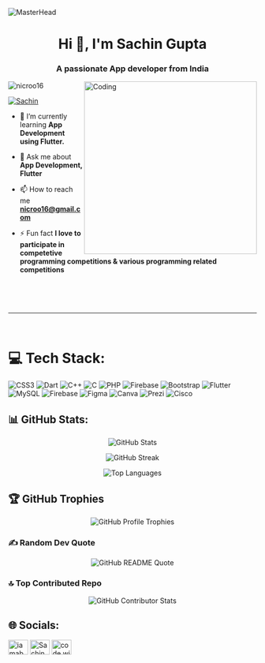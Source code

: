 ![MasterHead](https://user-images.githubusercontent.com/74038190/225813708-98b745f2-7d22-48cf-9150-083f1b00d6c9.gif)

<h1 align="center">Hi 👋, I'm Sachin Gupta</h1>
<h3 align="center">A passionate App developer from India</h3>
<img align="right" alt="Coding" width="350" src="https://user-images.githubusercontent.com/74038190/212898774-0a96dc1d-c908-4ce8-9dd7-a71aab6e1c2b.gif">

<p align="left"> <img src="https://komarev.com/ghpvc/?username=nicroo16&label=Profile%20views&color=0e75b6&style=flat" alt="nicroo16" /> </p>




<p align="left"> <a href="https://twitter.com/SachinG44364714" target="blank"><img src="https://img.shields.io/twitter/follow/SachinG44364714?logo=twitter&style=for-the-badge" alt="Sachin" /></a> </p>

- 🌱 I’m currently learning **App Development using Flutter.**

- 💬 Ask me about **App Development, Flutter**

- 📫 How to reach me **nicroo16@gmail.com**

- ⚡ Fun fact **I love to participate in competetive programming competitions & various programming related competitions**


</p>
<br>
<br>
<br>
<hr>
<br>

# 💻 Tech Stack:
 
![CSS3](https://img.shields.io/badge/css3-%231572B6.svg?style=flat&logo=css3&logoColor=white) ![Dart](https://img.shields.io/badge/dart-%230175C2.svg?style=flat&logo=dart&logoColor=white) ![C++](https://img.shields.io/badge/c++-%2300599C.svg?style=flat&logo=c%2B%2B&logoColor=white) ![C](https://img.shields.io/badge/c-%2300599C.svg?style=flat&logo=c&logoColor=white) ![PHP](https://img.shields.io/badge/php-%23777BB4.svg?style=flat&logo=php&logoColor=white) ![Firebase](https://img.shields.io/badge/firebase-%23039BE5.svg?style=flat&logo=firebase) ![Bootstrap](https://img.shields.io/badge/bootstrap-%238511FA.svg?style=flat&logo=bootstrap&logoColor=white) ![Flutter](https://img.shields.io/badge/Flutter-%2302569B.svg?style=flat&logo=Flutter&logoColor=white) ![MySQL](https://img.shields.io/badge/mysql-%2300000f.svg?style=flat&logo=mysql&logoColor=white) ![Firebase](https://img.shields.io/badge/Firebase-039BE5?style=flat&logo=Firebase&logoColor=white) ![Figma](https://img.shields.io/badge/figma-%23F24E1E.svg?style=flat&logo=figma&logoColor=white) ![Canva](https://img.shields.io/badge/Canva-%2300C4CC.svg?style=flat&logo=Canva&logoColor=white) ![Prezi](https://img.shields.io/badge/Prezi-%23000000.svg?style=flat&logo=Prezi&logoColor=white) ![Cisco](https://img.shields.io/badge/cisco-%23049fd9.svg?style=flat&logo=cisco&logoColor=black)

## 📊 GitHub Stats:
<div align="center">

  <img src="https://github-readme-stats.vercel.app/api?username=Sachingupta82&theme=midnight-purple&hide_border=false&include_all_commits=false&count_private=false" alt="GitHub Stats" /><br/>
  
  <img src="https://github-readme-streak-stats.herokuapp.com/?user=Sachingupta82&theme=midnight-purple&hide_border=false" alt="GitHub Streak" /><br/>

  <img src="https://github-readme-stats.vercel.app/api/top-langs/?username=Sachingupta82&theme=midnight-purple&hide_border=false&include_all_commits=false&count_private=false&layout=compact" alt="Top Languages" />
</div>


## 🏆 GitHub Trophies
<div align="center">
  <img src="https://github-profile-trophy.vercel.app/?username=Sachingupta82&theme=radical&no-frame=false&no-bg=true&margin-w=4" alt="GitHub Profile Trophies" />
</div>


### ✍️ Random Dev Quote
<div align="center">
  <img src="https://quotes-github-readme.vercel.app/api?type=horizontal&theme=radical" alt="GitHub README Quote" />
</div>


### 🔝 Top Contributed Repo
<div align="center">
  <img src="https://github-contributor-stats.vercel.app/api?username=Sachingupta82&limit=5&theme=radical&combine_all_yearly_contributions=true" alt="GitHub Contributor Stats" />
</div>


## 🌐 Socials:
<p align="left">
<a href="https://twitter.com/SachinG44364714" target="blank"><img align="center" src="https://raw.githubusercontent.com/rahuldkjain/github-profile-readme-generator/master/src/images/icons/Social/twitter.svg" alt="iamabhishek_t" height="30" width="40" /></a>
<a href="https://www.linkedin.com/in/sachin-gupta-904042268" target="blank"><img align="center" src="https://raw.githubusercontent.com/rahuldkjain/github-profile-readme-generator/master/src/images/icons/Social/linked-in-alt.svg" alt="Sachin Gupta" height="30" width="40" /></a>
<a href="https://www.instagram.com/code.withsachin/?hl=en" target="blank"><img align="center" src="https://raw.githubusercontent.com/rahuldkjain/github-profile-readme-generator/master/src/images/icons/Social/instagram.svg" alt="code.withsachin" height="30" width="40" /></a>
<!-- <a href="https://www.hackerrank.com/nicrooctal16" target="blank"><img align="center" src="https://raw.githubusercontent.com/rahuldkjain/github-profile-readme-generator/master/src/images/icons/Social/hackerrank.svg" alt="nicroo16" height="30" width="40" /></a> -->


<!--

[![](https://visitcount.itsvg.in/api?id=Sachingupta82&icon=0&color=0)](https://visitcount.itsvg.in)
**nicroo16/nicroo16** is a ✨ _special_ ✨ repository because its `README.md` (this file) appears on your GitHub profile.

Here are some ideas to get you started:

- 🔭 I’m currently working on ...
- 🌱 I’m currently learning ...
- 👯 I’m looking to collaborate on ...
- 🤔 I’m looking for help with ...
- 💬 Ask me about ...
- 📫 How to reach me: ...
- 😄 Pronouns: ...
- ⚡ Fun fact: ...
-->
